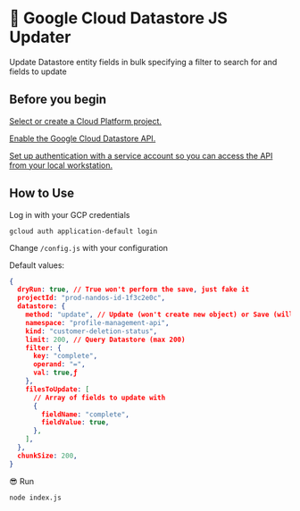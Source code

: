 # 🎯 Google Cloud Datastore JS Updater

Update Datastore entity fields in bulk specifying a filter to search for and fields to update

## Before you begin

[Select or create a Cloud Platform project.](https://console.cloud.google.com/project?_ga=2.184610537.1325311943.1657533922-619361646.1655407287)

[Enable the Google Cloud Datastore API.](https://console.cloud.google.com/flows/enableapi?apiid=datastore.googleapis.com&_ga=2.184610537.1325311943.1657533922-619361646.1655407287)

[Set up authentication with a service account so you can access the API from your local workstation.](https://cloud.google.com/docs/authentication/getting-started)

## How to Use

Log in with your GCP credentials

`gcloud auth application-default login`

Change `/config.js` with your configuration

Default values:

```json
{
  dryRun: true, // True won't perform the save, just fake it
  projectId: "prod-nandos-id-1f3c2e0c",
  datastore: {
    method: "update", // Update (won't create new object) or Save (will upsert the object)
    namespace: "profile-management-api",
    kind: "customer-deletion-status",
    limit: 200, // Query Datastore (max 200)
    filter: {
      key: "complete",
      operand: "=",
      val: true,ƒ
    },
    filesToUpdate: [
      // Array of fields to update with
      {
        fieldName: "complete",
        fieldValue: true,
      },
    ],
  },
  chunkSize: 200,
}
```

😎 Run

`node index.js`
